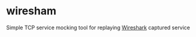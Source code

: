# wiresham
Simple TCP service mocking tool for replaying [Wireshark](https://www.wireshark.org/) captured service
